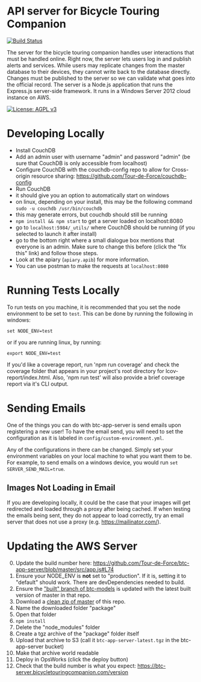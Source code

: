 # API server for Bicycle Touring Companion
[![Build Status](https://travis-ci.org/WheelieTired/btc-app-server.svg?branch=develop)](https://travis-ci.org/WheelieTired/btc-app-server)

The server for the bicycle touring companion handles user interactions that must be handled online. Right now, the server lets users log in and publish alerts and services. While users may replicate changes from the master database to their devices, they cannot write back to the database directly. Changes must be published to the server so we can validate what goes into the official record. 
The server is a Node.js application that runs the Express.js server-side framework. It runs in a Windows Server 2012 cloud instance on AWS. 

[![License: AGPL v3](https://img.shields.io/badge/License-AGPL%20v3-blue.svg)](http://www.gnu.org/licenses/agpl-3.0)

# Developing Locally
 - Install CouchDB
 - Add an admin user with username "admin" and password "admin" (be sure that CouchDB is only accessible from localhost)
 - Configure CouchDB with the couchdb-config repo to allow for Cross-origin resource sharing: https://github.com/Tour-de-Force/couchdb-config
 - Run CouchDB
  - it should give you an option to automatically start on windows
  - on linux, depending on your install, this may be the following command
  `sudo -u couchdb /usr/bin/couchdb`
  - this may generate errors, but couchdb should still be running
 - `npm install && npm start` to get a server loaded on localhost:8080
 - go to `localhost:5984/_utils/` where CouchDB should be running (if you
 selected to launch it after install)
  - go to the bottom right where a small dialogue box mentions that everyone is
  an admin. Make sure to change this before (click the "fix this" link) and
  follow those steps.
 - Look at the apiary (`apiary.apib`) for more information.
  - You can use postman to make the requests at `localhost:8080`

# Running Tests Locally
To run tests on you machine, it is recommended that you set the node environment
to be set to `test`. This can be done by running the following in windows:
```
set NODE_ENV=test
```  
or if you are running linux, by running:  
```
export NODE_ENV=test
```

If you'd like a coverage report, run 'npm run coverage' and check the coverage folder that appears in your project's root directory for lcov-report/index.html. Also, 'npm run test' will also provide a brief coverage report via it's CLI output.

# Sending Emails
One of the things you can do with btc-app-server is send emails upon registering
a new user! To have the email send, you will need to set the configuration as it
is labeled in `config/custom-environment.yml`.  

Any of the configurations in there can be changed. Simply set your environment
variables on your local machine to what you want them to be. For example, to
send emails on a windows device, you would run `set SERVER_SEND_MAIL=true`.

## Images Not Loading in Email
If you are developing locally, it could be the case that your images will get
redirected and loaded through a proxy after being cached. If when testing the
emails being sent, they do not appear to load correctly, try an email server
that does not use a proxy (e.g. https://mailinator.com/).

# Updating the AWS Server
0. Update the build number here: https://github.com/Tour-de-Force/btc-app-server/blob/master/src/app.js#L74
1. Ensure your NODE_ENV is **not** set to "production". If it is, setting it to "default" should work. There are devDependencies needed to build.
2. Ensure the ["built" branch of btc-models](https://github.com/Tour-de-Force/btc-models/tree/built) is updated with the latest built version of master in that repo.
3. Download a [clean zip of master](https://github.com/Tour-de-Force/btc-app-server/archive/master.zip) of this repo.
4. Name the downloaded folder "package"
5. Open that folder
6. `npm install`
7. Delete the "node_modules" folder
8. Create a tgz archive of the "package" folder itself
9. Upload that archive to S3 (call it `btc-app-server-latest.tgz` in the btc-app-server bucket)
10. Make that archive world readable
11. Deploy in OpsWorks (click the deploy button)
12. Check that the build number is what you expect: https://btc-server.bicycletouringcompanion.com/version

